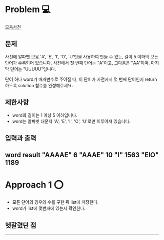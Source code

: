 [//]: # (문제 풀이 템플릿)
# Problem 💻
[모음사전](https://school.programmers.co.kr/learn/courses/30/lessons/84512)

## 문제
사전에 알파벳 모음 'A', 'E', 'I', 'O', 'U'만을 사용하여 만들 수 있는, 길이 5 이하의 모든 단어가 수록되어 있습니다. 사전에서 첫 번째 단어는 "A"이고, 그다음은 "AA"이며, 마지막 단어는 "UUUUU"입니다.

단어 하나 word가 매개변수로 주어질 때, 이 단어가 사전에서 몇 번째 단어인지 return 하도록 solution 함수를 완성해주세요.
## 제한사항
- word의 길이는 1 이상 5 이하입니다.
- word는 알파벳 대문자 'A', 'E', 'I', 'O', 'U'로만 이루어져 있습니다.

## 입력과 출력
word	result
"AAAAE"	6
"AAAE"	10
"I"	1563
"EIO"	1189
---

# Approach 1 ⭕
- 모든 단어의 경우의 수를 구한 뒤 list에 저장한다.
- word가 list에 몇번째에 있는지 확인한다.

## 헷갈렸던 점



---

[//]: # (# Approach 2 ⭕)

[//]: # ()
[//]: # ()
[//]: # (### 결론)

[//]: # ()
[//]: # (# 이것만은 기억하자💡)

[//]: # (없음)

[//]: # (# Reference 📄)